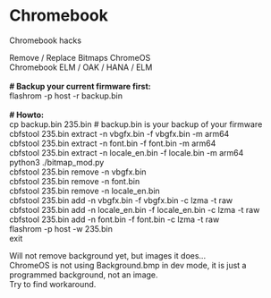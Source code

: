 # Chromebook<br>
Chromebook hacks<br>

Remove / Replace Bitmaps ChromeOS<br>
Chromebook ELM / OAK / HANA / ELM<br>
<br>
<b size=15># Backup your current firmware first:</b><br>
flashrom -p host -r backup.bin<br>
<br>
<b size=15># Howto:</b><br>
 cp backup.bin 235.bin # backup.bin is your backup of your firmware<br>
 cbfstool 235.bin extract -n vbgfx.bin -f vbgfx.bin -m arm64<br>
 cbfstool 235.bin extract -n font.bin -f font.bin -m arm64<br>
 cbfstool 235.bin extract -n locale_en.bin -f  locale.bin -m arm64<br>
python3 ./bitmap_mod.py<br>
cbfstool 235.bin remove -n vbgfx.bin<br>
cbfstool 235.bin remove -n font.bin<br>
cbfstool 235.bin remove -n locale_en.bin<br>
cbfstool 235.bin add -n vbgfx.bin -f vbgfx.bin -c lzma -t raw<br>
cbfstool 235.bin add -n locale_en.bin -f locale_en.bin -c lzma -t raw<br>
cbfstool 235.bin add -n font.bin -f font.bin -c lzma -t raw<br>
flashrom -p host -w 235.bin<br>
exit<br>


Will not remove background yet, but images it does...<br>
ChromeOS is not using Background.bmp in dev mode, it is just a programmed background, not an image.<br>
Try to find workaround. <br>
